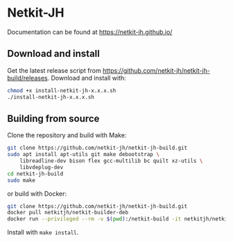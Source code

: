 # Netkit-JH
Documentation can be found at https://netkit-jh.github.io/

## Download and install
Get the latest release script from https://github.com/netkit-jh/netkit-jh-build/releases. Download and install with:
```bash
chmod +x install-netkit-jh-x.x.x.sh
./install-netkit-jh-x.x.x.sh
```

## Building from source
Clone the repository and build with Make:
```bash
git clone https://github.com/netkit-jh/netkit-jh-build.git
sudo apt install apt-utils git make debootstrap \
    libreadline-dev bison flex gcc-multilib bc quilt xz-utils \
    libvdeplug-dev
cd netkit-jh-build
sudo make
```
or build with Docker:
```bash
git clone https://github.com/netkit-jh/netkit-jh-build.git
docker pull netkitjh/netkit-builder-deb
docker run --privileged --rm -v $(pwd):/netkit-build -it netkitjh/netkit-builder-deb
```
Install with `make install`.

